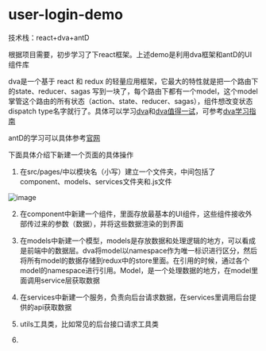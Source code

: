 # user-login-demo

技术栈：react+dva+antD

根据项目需要，初步学习了下react框架。上述demo是利用dva框架和antD的UI组件库

dva是一个基于 react 和 redux 的轻量应用框架，它最大的特性就是把一个路由下的state、reducer、sagas 写到一块了，每个路由下都有一个model，这个model掌管这个路由的所有状态（action、state、reducer、sagas），组件想改变状态dispatch type名字就行了。具体可以学习[dva](https://github.com/dvajs/dva/blob/master/README_zh-CN.md)和[dva值得一试](https://segmentfault.com/a/1190000011523348)，可参考[dva学习指南](https://www.jianshu.com/p/16b8c6abcc0f)

antD的学习可以具体参考[官网](https://ant.design/index-cn)

下面具体介绍下新建一个页面的具体操作

1. 在src/pages/中以模块名（小写）建立一个文件夹，中间包括了component、models、services文件夹和.js文件

![image](https://user-images.githubusercontent.com/26807227/42788910-e7bc699e-8994-11e8-90ab-63e567cc7143.png)

2. 在component中新建一个组件，里面存放最基本的UI组件，这些组件接收外部传过来的参数（数据），并将这些数据渲染的到界面

3. 在models中新建一个模型，models是存放数据和处理逻辑的地方，可以看成是前端中的数据层。dva将model以namespace作为唯一标识进行区分，然后将所有model的数据存储到redux中的store里面。在引用的时候，通过各个model的namespace进行引用。Model，是一个处理数据的地方，在model里面调用service层获取数据

4. 在services中新建一个服务，负责向后台请求数据，在services里调用后台提供的api获取数据

5. utils工具类，比如常见的后台接口请求工具类

6. 
